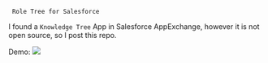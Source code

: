 `` Role Tree for Salesforce``

I found a ```Knowledge Tree``` App in Salesforce AppExchange, however it is not open source, so I post this repo.

Demo:
<img src="https://raw.githubusercontent.com/xjsender/SublimeApexScreenshot/master/roletree.png" /><br/>
